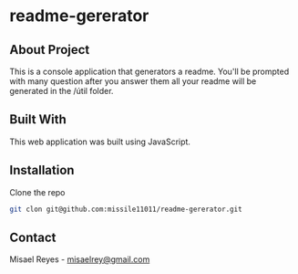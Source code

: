 # readme-gererator

## About Project
This is a console application that generators a readme. You'll be prompted with many question after you answer them all your readme will be generated in the /útil folder.
## Built With
This web application was built using JavaScript.
## Installation

  Clone the repo
   ```sh
   git clon git@github.com:missile11011/readme-gererator.git
   ```
## Contact
Misael Reyes - misaelrey@gmail.com
